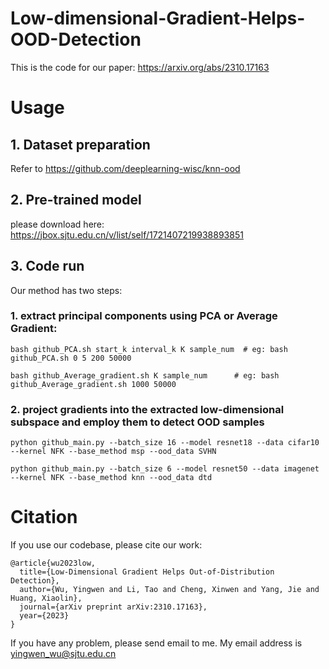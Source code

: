 # Low-dimensional-Gradient-Helps-OOD-Detection
This is the code for our paper: <https://arxiv.org/abs/2310.17163>
# Usage
## 1. Dataset preparation
Refer to <https://github.com/deeplearning-wisc/knn-ood>
## 2. Pre-trained model
please download here: <https://jbox.sjtu.edu.cn/v/list/self/1721407219938893851>
## 3. Code run
Our method has two steps: 
### 1. extract principal components using PCA or Average Gradient:
```bash github_PCA.sh start_k interval_k K sample_num  # eg: bash github_PCA.sh 0 5 200 50000```  

```bash github_Average_gradient.sh K sample_num      # eg: bash github_Average_gradient.sh 1000 50000```
### 2. project gradients into the extracted low-dimensional subspace and employ them to detect OOD samples
```python github_main.py --batch_size 16 --model resnet18 --data cifar10 --kernel NFK --base_method msp --ood_data SVHN```  

```python github_main.py --batch_size 6 --model resnet50 --data imagenet --kernel NFK --base_method knn --ood_data dtd ```
# Citation
If you use our codebase, please cite our work:
```
@article{wu2023low,
  title={Low-Dimensional Gradient Helps Out-of-Distribution Detection},
  author={Wu, Yingwen and Li, Tao and Cheng, Xinwen and Yang, Jie and Huang, Xiaolin},
  journal={arXiv preprint arXiv:2310.17163},
  year={2023}
}
```
If you have any problem, please send email to me. My email address is yingwen_wu@sjtu.edu.cn
